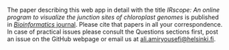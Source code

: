 The paper describing this web app in detail with the title *IRscope: An online program to visualize the junction sites of chloroplast genomes* is published in [*Bioinformatics* journal](https://doi.org/10.1093/bioinformatics/bty220). Please cite that papers in all your correspondence. In case of practical issues please consult the Questions sections first, post an issue on the GitHub webpage or email us at [ali.amiryousefi@helsinki.fi]().